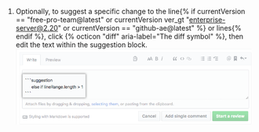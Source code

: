 1. Optionally, to suggest a specific change to the line{% if currentVersion == "free-pro-team@latest" or currentVersion ver_gt "enterprise-server@2.20" or currentVersion == "github-ae@latest" %} or lines{% endif %}, click {% octicon "diff" aria-label="The diff symbol" %}, then edit the text within the suggestion block. ![Suggestion block](/assets/images/help/pull_requests/suggestion-block.png)
